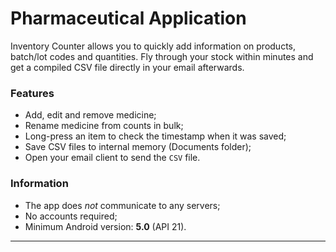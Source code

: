 # Pharmaceutical Application
Inventory Counter allows you to quickly add information on products, batch/lot codes and quantities. Fly through your stock within minutes and get a compiled CSV file directly in your email afterwards.

### Features

* Add, edit and remove medicine;
* Rename medicine from counts in bulk;
* Long-press an item to check the timestamp when it was saved;
* Save CSV files to internal memory (Documents folder);
* Open your email client to send the `CSV` file.

### Information

* The app does *not* communicate to any servers;
* No accounts required;
* Minimum Android version: **5.0** (API 21).
---


